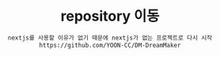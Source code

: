 
<div align="center" >

# repository 이동

</div>

<div align="center" >

```bash
nextjs를 사용할 이유가 없기 때문에 nextjs가 없는 프로젝트로 다시 시작
https://github.com/YOON-CC/DM-DreamMaker
```

</div>
